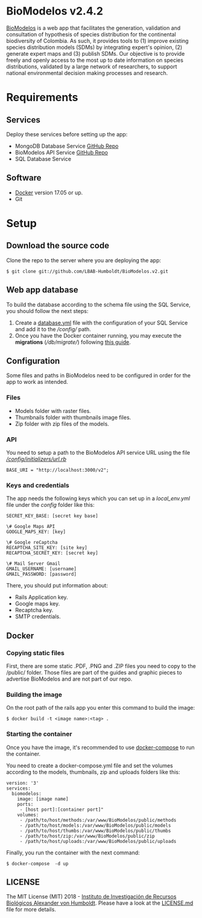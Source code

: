 # BioModelos v2.4.2

[BioModelos](http://biomodelos.humboldt.org.co) is a web app that facilitates the generation, validation and consultation of hypothesis of species distribution for the continental biodiversity of Colombia. As such, it provides tools to (1) improve existing species distribution models (SDMs) by integrating expert's opinion, (2) generate expert maps and (3) publish SDMs. Our objective is to provide freely and openly access to the most up to date information on species distributions, validated by a large network of researchers, to support national environmental decision making processes and research.


# Requirements


## Services
Deploy these services before setting up the app:

- MongoDB Database Service [GitHub Repo](https://github.com/LBAB-Humboldt/biomodelos_db_api)
- BioModelos API Service [GitHub Repo](https://github.com/LBAB-Humboldt/biomodelos_db_api)
- SQL Database Service


## Software

- [Docker](https://www.docker.com) version 17.05 or up.
- Git


# Setup

## Download the source code

Clone the repo to the server where you are deploying the app:

```$ git clone git://github.com/LBAB-Humboldt/BioModelos.v2.git```

## Web app database

To build the database according to the schema file using the SQL Service, you should follow the next steps:

1. Create a [database.yml](https://edgeguides.rubyonrails.org/configuring.html#configuring-a-database) file with the configuration of your SQL Service and add it to the */config/* path.
2. Once you have the Docker container running, you may execute the **migrations** (*/db/migrate/*) following [this guide](https://edgeguides.rubyonrails.org/active_record_migrations.html#running-migrations).

## Configuration
Some files and paths in BioModelos need to be configured in order for the app to work as intended.

### Files
- Models folder with raster files.
- Thumbnails folder with thumbnails image files.
- Zip folder with zip files of the models.

### API
You need to setup a path to the BioModelos API service URL using the file *[/config/initializers/url.rb](config/initializers/url.rb)*

```BASE_URI = "http://localhost:3000/v2"; ```


### Keys and credentials
The app needs the following keys which you can set up in a *local_env.yml* file under the *config* folder like this:

```
SECRET_KEY_BASE: [secret key base]

\# Google Maps API
GOOGLE_MAPS_KEY: [key]

\# Google reCaptcha
RECAPTCHA_SITE_KEY: [site key]
RECAPTCHA_SECRET_KEY: [secret key]

\# Mail Server Gmail
GMAIL_USERNAME: [username]
GMAIL_PASSWORD: [password]
```
There, you should put information about:
- Rails Application key.
- Google maps key.
- Recaptcha key.
- SMTP credentials.


## Docker

### Copying static files

First, there are some static .PDF, .PNG and .ZIP files you need to copy to the /public/ folder. Those files are part of the guides and graphic pieces to advertise BioModelos and are not part of our repo.

### Building the image
On the root path of the rails app you enter this command to build the image:

```$ docker build -t <image name>:<tag> .```

### Starting the container

 Once you have the image, it's recommended to use [docker-compose](https://docs.docker.com/compose/) to run the container.

You need to create a docker-compose.yml file and set the volumes according to the models, thumbnails, zip and uploads folders like this:

```
version: '3'
services:
  biomodelos:
    image: [image name]
    ports:
     - [host port]:[container port]"
    volumes:
     - /path/to/host/methods:/var/www/BioModelos/public/methods
     - /path/to/host/models:/var/www/BioModelos/public/models
     - /path/to/host/thumbs:/var/www/BioModelos/public/thumbs
     - /path/to/host/zip:/var/www/BioModelos/public/zip
     - /path/to/host/uploads:/var/www/BioModelos/public/uploads

```
Finally, you run the container with the next command:

  ```$ docker-compose  -d up```


## LICENSE

The MIT License (MIT) 2018 - [Instituto de Investigación de Recursos Biológicos Alexander von Humboldt](http://humboldt.org.co). Please have a look at the [LICENSE.md](LICENSE.md) file for more details.
